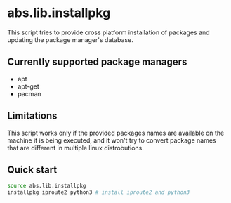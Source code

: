 # abs.lib.installpkg

This script tries to provide cross platform installation of packages and updating the package manager's database.

## Currently supported package managers
- apt  
- apt-get  
- pacman  

## Limitations
This script works only if the provided packages names are available on the machine it is being executed, and it won't try to convert package names that are different in multiple linux distrobutions.

## Quick start

```bash
source abs.lib.installpkg
installpkg iproute2 python3 # install iproute2 and python3
```
